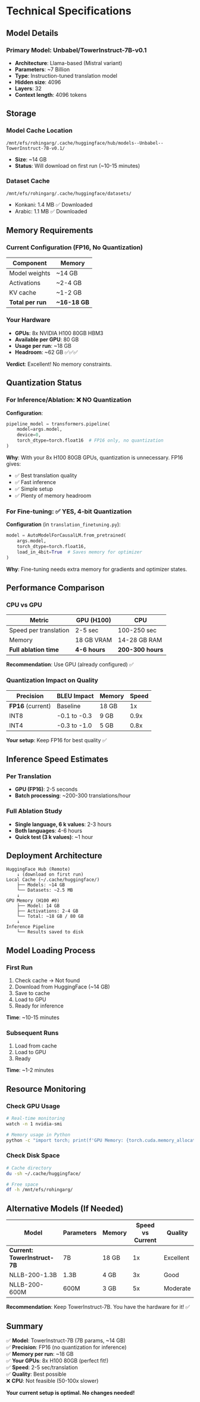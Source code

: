 # Technical Specifications

## Model Details

### Primary Model: Unbabel/TowerInstruct-7B-v0.1

- **Architecture**: Llama-based (Mistral variant)
- **Parameters**: ~7 Billion
- **Type**: Instruction-tuned translation model
- **Hidden size**: 4096
- **Layers**: 32
- **Context length**: 4096 tokens

## Storage

### Model Cache Location
```
/mnt/efs/rohingarg/.cache/huggingface/hub/models--Unbabel--TowerInstruct-7B-v0.1/
```

- **Size**: ~14 GB
- **Status**: Will download on first run (~10-15 minutes)

### Dataset Cache
```
/mnt/efs/rohingarg/.cache/huggingface/datasets/
```

- Konkani: 1.4 MB ✅ Downloaded
- Arabic: 1.1 MB ✅ Downloaded

## Memory Requirements

### Current Configuration (FP16, No Quantization)

| Component | Memory |
|-----------|--------|
| Model weights | ~14 GB |
| Activations | ~2-4 GB |
| KV cache | ~1-2 GB |
| **Total per run** | **~16-18 GB** |

### Your Hardware
- **GPUs**: 8x NVIDIA H100 80GB HBM3
- **Available per GPU**: 80 GB
- **Usage per run**: ~18 GB
- **Headroom**: ~62 GB ✅✅✅

**Verdict**: Excellent! No memory constraints.

## Quantization Status

### For Inference/Ablation: ❌ NO Quantization

**Configuration**:
```python
pipeline_model = transformers.pipeline(
    model=args.model,
    device=0,
    torch_dtype=torch.float16  # FP16 only, no quantization
)
```

**Why**: With your 8x H100 80GB GPUs, quantization is unnecessary. FP16 gives:
- ✅ Best translation quality
- ✅ Fast inference
- ✅ Simple setup
- ✅ Plenty of memory headroom

### For Fine-tuning: ✅ YES, 4-bit Quantization

**Configuration** (in `translation_finetuning.py`):
```python
model = AutoModelForCausalLM.from_pretrained(
    args.model,
    torch_dtype=torch.float16,
    load_in_4bit=True  # Saves memory for optimizer
)
```

**Why**: Fine-tuning needs extra memory for gradients and optimizer states.

## Performance Comparison

### CPU vs GPU

| Metric | GPU (H100) | CPU |
|--------|-----------|-----|
| Speed per translation | 2-5 sec | 100-250 sec |
| Memory | 18 GB VRAM | 14-28 GB RAM |
| **Full ablation time** | **4-6 hours** | **200-300 hours** |

**Recommendation**: Use GPU (already configured) ✅

### Quantization Impact on Quality

| Precision | BLEU Impact | Memory | Speed |
|-----------|------------|--------|-------|
| **FP16** (current) | Baseline | 18 GB | 1x |
| INT8 | -0.1 to -0.3 | 9 GB | 0.9x |
| INT4 | -0.3 to -1.0 | 5 GB | 0.8x |

**Your setup**: Keep FP16 for best quality ✅

## Inference Speed Estimates

### Per Translation
- **GPU (FP16)**: 2-5 seconds
- **Batch processing**: ~200-300 translations/hour

### Full Ablation Study
- **Single language, 6 k values**: 2-3 hours
- **Both languages**: 4-6 hours
- **Quick test (3 k values)**: ~1 hour

## Deployment Architecture

```
HuggingFace Hub (Remote)
    ↓ (download on first run)
Local Cache (~/.cache/huggingface/)
    ├── Models: ~14 GB
    └── Datasets: ~2.5 MB
    ↓
GPU Memory (H100 #0)
    ├── Model: 14 GB
    ├── Activations: 2-4 GB
    └── Total: ~18 GB / 80 GB
    ↓
Inference Pipeline
    └── Results saved to disk
```

## Model Loading Process

### First Run
1. Check cache → Not found
2. Download from HuggingFace (~14 GB)
3. Save to cache
4. Load to GPU
5. Ready for inference

**Time**: ~10-15 minutes

### Subsequent Runs
1. Load from cache
2. Load to GPU
3. Ready

**Time**: ~1-2 minutes

## Resource Monitoring

### Check GPU Usage
```bash
# Real-time monitoring
watch -n 1 nvidia-smi

# Memory usage in Python
python -c "import torch; print(f'GPU Memory: {torch.cuda.memory_allocated(0)/1e9:.2f} GB')"
```

### Check Disk Space
```bash
# Cache directory
du -sh ~/.cache/huggingface/

# Free space
df -h /mnt/efs/rohingarg/
```

## Alternative Models (If Needed)

| Model | Parameters | Memory | Speed vs Current | Quality |
|-------|-----------|--------|------------------|---------|
| **Current: TowerInstruct-7B** | 7B | 18 GB | 1x | Excellent |
| NLLB-200-1.3B | 1.3B | 4 GB | 3x | Good |
| NLLB-200-600M | 600M | 3 GB | 5x | Moderate |

**Recommendation**: Keep TowerInstruct-7B. You have the hardware for it! ✅

## Summary

✅ **Model**: TowerInstruct-7B (7B params, ~14 GB)  
✅ **Precision**: FP16 (no quantization for inference)  
✅ **Memory per run**: ~18 GB  
✅ **Your GPUs**: 8x H100 80GB (perfect fit!)  
✅ **Speed**: 2-5 sec/translation  
✅ **Quality**: Best possible  
❌ **CPU**: Not feasible (50-100x slower)

**Your current setup is optimal. No changes needed!**

